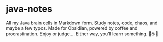 # java-notes
All my Java brain cells in Markdown form. Study notes, code, chaos, and maybe a few typos. Made for Obsidian, powered by coffee and procrastination. Enjoy or judge.... Either way, you’ll learn something. 🚀☕👾
